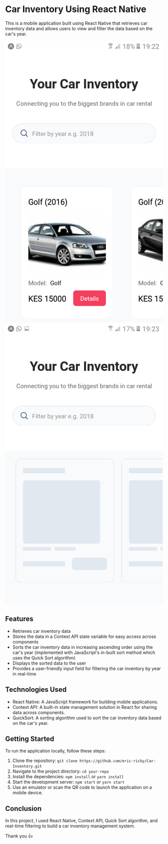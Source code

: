 # Car Inventory Using React Native

This is a mobile application built using React Native that retrieves car inventory data and allows users to view and filter the data based on the car's year.

![Preview][preview1]
![Preview][preview3]

## Features

- Retrieves car inventory data
- Stores the data in a Context API state variable for easy access across components
- Sorts the car inventory data in increasing ascending order using the car's year (implemented with JavaScript's in-built sort method which uses the Quick Sort algorithm)
- Displays the sorted data to the user
- Provides a user-friendly input field for filtering the car inventory by year in real-time

## Technologies Used

- React Native: A JavaScript framework for building mobile applications.
- Context API: A built-in state management solution in React for sharing data across components.
- QuickSort: A sorting algorithm used to sort the car inventory data based on the car's year.

## Getting Started

To run the application locally, follow these steps:

1. Clone the repository: `git clone https://github.com/eric-ricky/Car-Inventory.git`
2. Navigate to the project directory: `cd your-repo`
3. Install the dependencies: `npm install` or `yarn install`
4. Start the development server: `npm start` or `yarn start`
5. Use an emulator or scan the QR code to launch the application on a mobile device.

## Conclusion

In this project, I used React Native, Context API, Quick Sort algorithm, and real-time filtering to build a car inventory management system.

Thank you 👍

[preview1]: prev1.png
[preview3]: prev3.png
